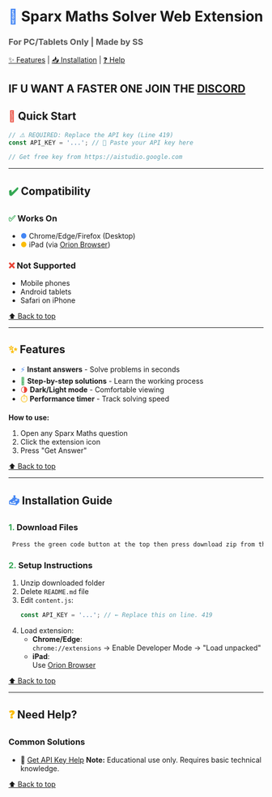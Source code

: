 # <span style="color: #4285F4;">🧮</span> Sparx Maths Solver Web Extension  
### <span style="color: #555;">For PC/Tablets Only | Made by SS</span>

[✨ Features](https://github.com/N0TSUBBY/SPARX-MATHS-HELPER?tab=readme-ov-file#-features) | [📥 Installation](https://github.com/N0TSUBBY/SPARX-MATHS-HELPER?tab=readme-ov-file#-installation-guide) | [❓ Help](https://github.com/N0TSUBBY/SPARX-MATHS-HELPER?tab=readme-ov-file#-need-help)

IF U WANT A FASTER ONE JOIN THE [DISCORD](https://discord.gg/sparx)
---

## <span style="color: #EA4335;">🚀</span> Quick Start

```javascript
// ⚠️ REQUIRED: Replace the API key (Line 419)
const API_KEY = '...'; // 🔑 Paste your API key here

// Get free key from https://aistudio.google.com
```

---

## <span style="color: #34A853;">✔️</span> Compatibility

### <span style="color: #34A853;">✅</span> **Works On**
- <span style="color: #4285F4;">●</span> Chrome/Edge/Firefox (Desktop)
- <span style="color: #FBBC05;">●</span> iPad (via [Orion Browser](https://orionbrowser.com))
  
### <span style="color: #EA4335;">❌</span> **Not Supported**
- Mobile phones
- Android tablets
- Safari on iPhone

[⬆️ Back to top](#-sparx-maths-solver-web-extension)

---

## <span style="color: #FBBC05;">✨</span> Features

- <span style="color: #4285F4;">⚡</span> **Instant answers** - Solve problems in seconds
- <span style="color: #34A853;">📝</span> **Step-by-step solutions** - Learn the working process
- <span style="color: #EA4335;">🌗</span> **Dark/Light mode** - Comfortable viewing
- <span style="color: #FBBC05;">⏱️</span> **Performance timer** - Track solving speed

**How to use:**  
1. Open any Sparx Maths question
2. Click the extension icon
3. Press "Get Answer"

[⬆️ Back to top](#-sparx-maths-solver-web-extension)

---

## <span style="color: #4285F4;">📥</span> Installation Guide 

### <span style="color: #34A853;">1.</span> Download Files
```markdown
 Press the green code button at the top then press download zip from the thing it extended
```

### <span style="color: #34A853;">2.</span> Setup Instructions
1. Unzip downloaded folder
2. Delete `README.md` file
3. Edit `content.js`:
   ```javascript
   const API_KEY = '...'; // ← Replace this on line. 419
   ```
4. Load extension:
   - **Chrome/Edge**:  
     `chrome://extensions` → Enable Developer Mode → "Load unpacked"
   - **iPad**:  
     Use [Orion Browser](https://orionbrowser.com/help/extensions/)

[⬆️ Back to top](#-sparx-maths-solver-web-extension)

---

## <span style="color: #FBBC05;">❓</span> Need Help?

### Common Solutions
- 🔑 [Get API Key Help](https://ai.google.dev)
**Note:** Educational use only. Requires basic technical knowledge.

[⬆️ Back to top](#-sparx-maths-solver-web-extension)
```
